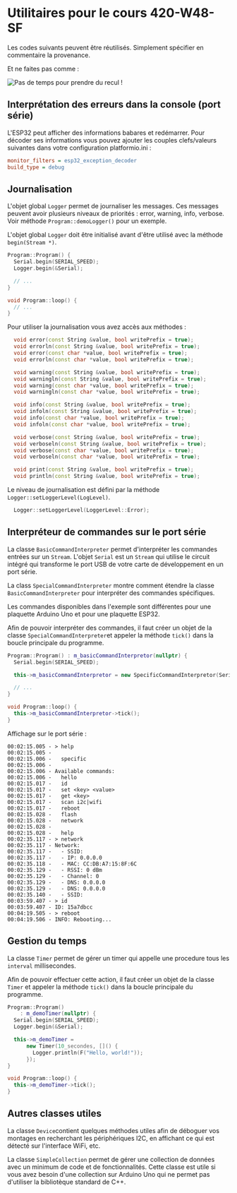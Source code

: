 # Utilitaires pour le cours 420-W48-SF

Les codes suivants peuvent être réutilisés. Simplement spécifier en commentaire la provenance.

Et ne faites pas comme :

![Pas de temps pour prendre du recul !](https://github.com/user-attachments/assets/028c8de4-8e1b-4f86-b890-d7c6353383a8)

## Interprétation des erreurs dans la console (port série)

L'ESP32 peut afficher des informations babares et redémarrer. Pour décoder ses informations vous pouvez ajouter les couples clefs/valeurs suivantes dans votre configuration platformio.ini :

```ini
monitor_filters = esp32_exception_decoder
build_type = debug
```

## Journalisation

L'objet global ```Logger``` permet de journaliser les messages. Ces messages peuvent avoir plusieurs niveaux de priorités : error, warning, info, verbose. Voir méthode ```Program::demoLogger()``` pour un exemple.

L'objet global ```Logger``` doit être initialisé avant d'être utilisé avec la méthode ```begin(Stream *)```.

```cpp
Program::Program() {
  Serial.begin(SERIAL_SPEED);
  Logger.begin(&Serial);

  // ...
}

void Program::loop() {
  // ...
}
```

Pour utiliser la journalisation vous avez accès aux méthodes :

```cpp
  void error(const String &value, bool writePrefix = true);
  void errorln(const String &value, bool writePrefix = true);
  void error(const char *value, bool writePrefix = true);
  void errorln(const char *value, bool writePrefix = true);

  void warning(const String &value, bool writePrefix = true);
  void warningln(const String &value, bool writePrefix = true);
  void warning(const char *value, bool writePrefix = true);
  void warningln(const char *value, bool writePrefix = true);

  void info(const String &value, bool writePrefix = true);
  void infoln(const String &value, bool writePrefix = true);
  void info(const char *value, bool writePrefix = true);
  void infoln(const char *value, bool writePrefix = true);

  void verbose(const String &value, bool writePrefix = true);
  void verboseln(const String &value, bool writePrefix = true);
  void verbose(const char *value, bool writePrefix = true);
  void verboseln(const char *value, bool writePrefix = true);

  void print(const String &value, bool writePrefix = true);
  void println(const String &value, bool writePrefix = true);
```

Le niveau de journalisation est défini par la méthode ```Logger::setLoggerLevel(LogLevel)```.

```cpp
  Logger::setLoggerLevel(LoggerLevel::Error);
```

## Interpréteur de commandes sur le port série

La classe ```BasicCommandInterpreter``` permet d'interpréter les commandes entrées sur un ```Stream```. L'objet ```Serial``` est un ```Stream``` qui utilise le circuit intégré qui transforme le port USB de votre carte de développement en un port série.

La class ```SpecialCommandInterpreter``` montre comment étendre la classe ```BasicCommandInterpreter``` pour interpréter des commandes spécifiques.

Les commandes disponibles dans l'exemple sont différentes pour une plaquette Arduino Uno et pour une plaquette ESP32.

Afin de pouvoir interpréter des commandes, il faut créer un objet de la classe ```SpecialCommandInterpreter```et appeler la méthode ```tick()``` dans la boucle principale du programme.

```cpp
Program::Program() : m_basicCommandInterpretor(nullptr) {
  Serial.begin(SERIAL_SPEED);

  this->m_basicCommandInterpretor = new SpecificCommandInterpretor(Serial);

  // ...
}

void Program::loop() {
  this->m_basicCommandInterpretor->tick();
}
```

Affichage sur le port série :

```
00:02:15.005 - > help 
00:02:15.005 - 
00:02:15.006 -   specific
00:02:15.006 - 
00:02:15.006 - Available commands:
00:02:15.006 -   hello
00:02:15.017 -   id
00:02:15.017 -   set <key> <value>
00:02:15.017 -   get <key>
00:02:15.017 -   scan i2c|wifi
00:02:15.017 -   reboot
00:02:15.028 -   flash
00:02:15.028 -   network
00:02:15.028 - 
00:02:15.028 -   help
00:02:35.117 - > network 
00:02:35.117 - Network: 
00:02:35.117 -   - SSID: 
00:02:35.117 -   - IP: 0.0.0.0
00:02:35.118 -   - MAC: CC:DB:A7:15:8F:6C
00:02:35.129 -   - RSSI: 0 dBm
00:02:35.129 -   - Channel: 0
00:02:35.129 -   - DNS: 0.0.0.0
00:02:35.129 -   - DNS: 0.0.0.0
00:02:35.140 -   - SSID:
00:03:59.407 - > id 
00:03:59.407 - ID: 15a7dbcc
00:04:19.505 - > reboot 
00:04:19.506 - INFO: Rebooting...
```

## Gestion du temps

La classe ```Timer``` permet de gérer un timer qui appelle une procedure tous les ```interval``` millisecondes.

Afin de pouvoir effectuer cette action, il faut créer un objet de la classe ```Timer``` et appeler la méthode ```tick()``` dans la boucle principale du programme.

```cpp
Program::Program()
    : m_demoTimer(nullptr) {
  Serial.begin(SERIAL_SPEED);
  Logger.begin(&Serial);

  this->m_demoTimer =
      new Timer(10_secondes, []() { 
        Logger.println(F("Hello, world!")); 
      });
}

void Program::loop() {
  this->m_demoTimer->tick();
}
```

## Autres classes utiles

La classe ```Device```contient quelques méthodes utiles afin de déboguer vos montages en recherchant les périphériques I2C, en affichant ce qui est détecté sur l'interface WiFi, etc.

La classe ```SimpleCollection``` permet de gérer une collection de données avec un minimum de code et de fonctionnalités. Cette classe est utile si vous avez besoin d'une collection sur Arduino Uno qui ne permet pas d'utiliser la bibliotèque standard de C++.
